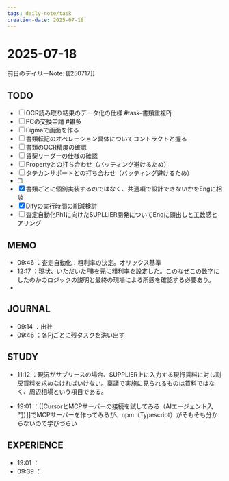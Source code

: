 ```yaml
---
tags: daily-note/task
creation-date: 2025-07-18
---
```


# 2025-07-18

 

前日のデイリーNote: [[250717]]
## TODO

- [ ] OCR読み取り結果のデータ化の仕様 #task-書類重複Pj 
- [ ] PCの交換申請 #雑多
- [ ] Figmaで画面を作る
- [ ] 書類転記のオペレーション具体についてコントラクトと握る
- [ ] 書類のOCR精度の確認
- [ ] 賃契リーダーの仕様の確認
- [ ] Propertyとの打ち合わせ（バッティング避けるため）
- [ ] タテカンサポートとの打ち合わせ（バッティング避けるため）
- [ ] 
- [x] 書類ごとに個別実装するのではなく、共通項で設計できないかをEngに相談
- [x] Difyの実行時間の削減検討
- [ ] 査定自動化Ph1に向けたSUPLLIER開発についてEngに頭出しと工数感ヒアリング

## MEMO
- 09:46 ：査定自動化：粗利率の決定。オリックス基準
- 12:17 ：現状、いただいたFBを元に粗利率を設定した。このなぜこの数字にしたのかのロジックの説明と最終の現場による所感を確認する必要あり。
- 

## JOURNAL
- 09:14 ：出社
- 09:46 ：各Pjごとに残タスクを洗い出す

## STUDY
- 11:12 ：現況がサブリースの場合、SUPPLIER上に入力する現行賃料に対し割戻賃料を求めなければいけない。稟議で実施に見られるものは賃料ではなく、周辺相場という項目である。

- 19:01 ：[[CursorとMCPサーバーの接続を試してみる（AIエージェント入門）]]でMCPサーバーを作ってみるが、npm（Typescript）がそもそも分からないので学びづらい

## EXPERIENCE
- 19:01 ：
- 09:39 ：